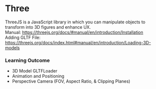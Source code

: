 # Three
ThreeJS is a JavaScript library in which you can manipulate objects to transform into 3D figures and enhance UX. 
<br /> Manual: https://threejs.org/docs/#manual/en/introduction/Installation
<br /> Adding GLTF File: https://threejs.org/docs/index.html#manual/en/introduction/Loading-3D-models
### Learning Outcome
- 3D Model GLTFLoader
- Animation and Positioning
- Perspective Camera (FOV, Aspect Ratio, & Clipping Planes)
